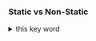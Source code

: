 ### Static vs Non-Static

 <details>
    <summary>this key word</summary>     
         
         👉 public class Example {
            String name = "Instance Variable";

              public static void main(String[] args) {
              System.out.println(this.name); // ❌ Error: Cannot use 'this' in a static context
              }
            }


        🔻 public class Example {
                 String name = "Instance Variable";

                public static void main(String[] args) {
                    Example obj = new Example(); // Creating an instance
                    System.out.println(obj.name); // ✅ Accessing instance variable via object
                }
            }



        🔻Conclusion
                ✅ You can use this in instance methods.

                ❌ You cannot use this in main or any other static method.

                ✅ To access instance variables/methods in main, create an object.

     
     
-  When to use 


        👇
        public class Person {
            String name;  // Instance variable

            public void setName(String name) { // Local variable
                name = name;  // ❌ This does nothing (local variable takes precedence)
            }

            public void printName() {
                System.out.println(name);
            }

            public static void main(String[] args) {
                Person p = new Person();
                p.setName("Alice");
                p.printName();  // Output: null (instance variable was not set)
            }
        }


-  proper way 

            👇
            public class Person {
                    String name;  // Instance variable

                    public void setName(String name) { // Local variable
                        this.name = name;  // ✅ Assigns local variable to instance variable
                    }

                    public void printName() {
                        System.out.println(name);
                    }

                    public static void main(String[] args) {
                        Person p = new Person();
                        p.setName("Alice");
                        p.printName();  // Output: Alice
                    }
                }


- 
    
    
 </details>